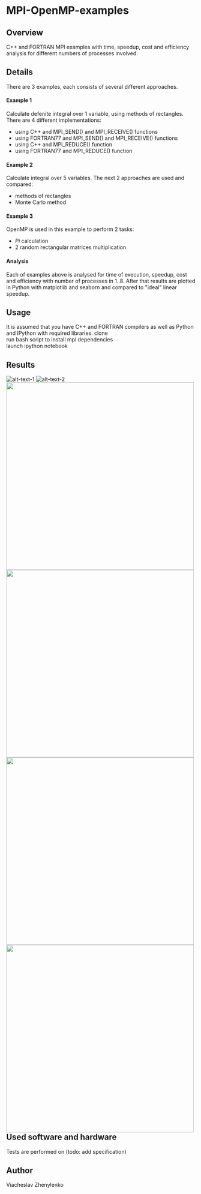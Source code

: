 # MPI-OpenMP-examples
## Overview
C++ and FORTRAN MPI examples with time, speedup, cost and efficiency analysis for different numbers of processes involved.

## Details
There are 3 examples, each consists of several different approaches.

#### Example 1
Calculate defenite integral over 1 variable, using methods of rectangles. There are 4 different implementations:  
- using C++ and MPI_SEND() and MPI_RECEIVE() functions
- using FORTRAN77 and MPI_SEND() and MPI_RECEIVE() functions
- using C++ and MPI_REDUCE() function
- using FORTRAN77 and MPI_REDUCE() function

#### Example 2
Calculate integral over 5 variables. The next 2 approaches are used and compared:
- methods of rectangles
- Monte Carlo method

#### Example 3
OpenMP is used in this example to perform 2 tasks:
- _Pi_ calculation
- 2 random rectangular matrices multiplication

#### Analysis
Each of examples above is analysed for time of execution, speedup, cost and efficiency with number of processes in 1..8.
After that results are plotted in Python with matplotlib and seaborn and compared to "ideal" linear speedup.

## Usage
It is assumed that you have C++ and FORTRAN compilers as well as Python and IPython with required libraries.
clone  
run bash script to install mpi dependencies  
launch ipython notebook

## Results 
![alt-text-1](images/integral_time.png "title-1") ![alt-text-2](images/integral_speedup.png "title-2")
<img align="left" width="500" height="500" src="images/integral_time.png">
<img align="left" width="500" height="500" src="images/integral_speedup.png">
<img align="left" width="500" height="500" src="images/integral_efficiency.png">
<img align="left" width="500" height="500" src="images/integral_cost.png">
## Used software and hardware
Tests are performed on (todo: add specification)

## Author
Viacheslav Zhenylenko
